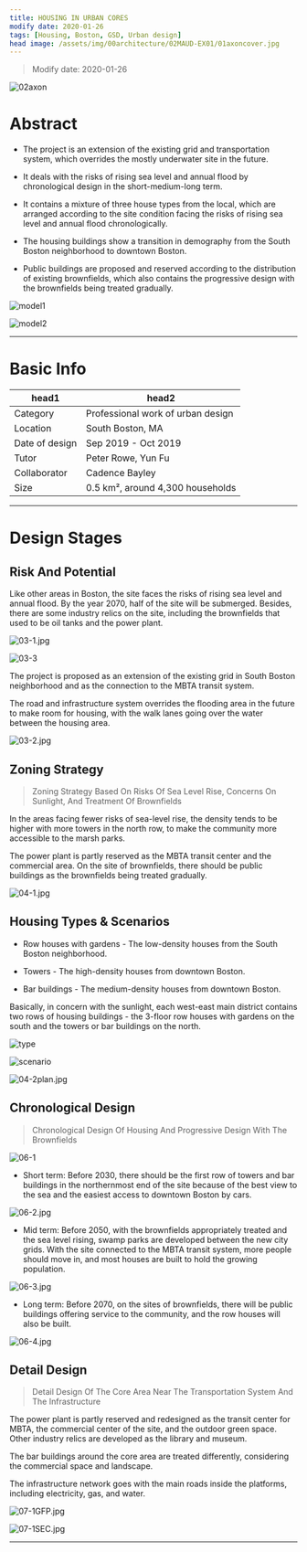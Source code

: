 ```yaml
---
title: HOUSING IN URBAN CORES
modify date: 2020-01-26
tags: [Housing, Boston, GSD, Urban design]
head image: /assets/img/00architecture/02MAUD-EX01/01axoncover.jpg
---
```


> Modify date: 2020-01-26

![02axon](../../assets/img/00architecture/02MAUD-EX01/02axon.jpg)

# Abstract

* The project is an extension of the existing grid and transportation system, which overrides the mostly underwater site in the future.

<!--more-->

* It deals with the risks of rising sea level and annual flood by chronological design in the short-medium-long term.

* It contains a mixture of three house types from the local, which are arranged according to the site condition facing the risks of rising sea level and annual flood chronologically.

* The housing buildings show a transition in demography from the South Boston neighborhood to downtown Boston.

* Public buildings are proposed and reserved according to the distribution of existing brownfields, which also contains the progressive design with the brownfields being treated gradually.

![model1](../../assets/img/00architecture/02MAUD-EX01/02-1.jpg)

![model2](../../assets/img/00architecture/02MAUD-EX01/02-2.jpg)

---

# Basic Info

head1 | head2
--- | ---
Category | Professional work of urban design
Location | South Boston, MA
Date of design | Sep 2019 - Oct 2019
Tutor | Peter Rowe, Yun Fu
Collaborator | Cadence Bayley
Size | 0.5 km², around 4,300 households

---

# Design Stages

## Risk And Potential

Like other areas in Boston, the site faces the risks of rising sea level and annual flood. By the year 2070, half of the site will be submerged. Besides, there are some industry relics on the site, including the brownfields that used to be oil tanks and the power plant.

![03-1.jpg](../../assets/img/00architecture/02MAUD-EX01/03-1.jpg)

![03-3](../../assets/img/00architecture/02MAUD-EX01/03-3.jpg)

The project is proposed as an extension of the existing grid in South Boston neighborhood and as the connection to the MBTA transit system.

The road and infrastructure system overrides the flooding area in the future to make room for housing, with the walk lanes going over the water between the housing area.

![03-2.jpg](../../assets/img/00architecture/02MAUD-EX01/03-2.jpg)

## Zoning Strategy

> Zoning Strategy Based On Risks Of Sea Level Rise, Concerns On Sunlight, And Treatment Of Brownfields

In the areas facing fewer risks of sea-level rise, the density tends to be higher with more towers in the north row, to make the community more accessible to the marsh parks.

The power plant is partly reserved as the MBTA transit center and the commercial area. On the site of brownfields, there should be public buildings as the brownfields being treated gradually.

![04-1.jpg](../../assets/img/00architecture/02MAUD-EX01/04-1.jpg)

## Housing Types & Scenarios

* Row houses with gardens - The low-density houses from the South Boston neighborhood.

* Towers - The high-density houses from downtown Boston.

* Bar buildings - The medium-density houses from downtown Boston.

Basically, in concern with the sunlight, each west-east main district contains two rows of housing buildings - the 3-floor row houses with gardens on the south and the towers or bar buildings on the north.

![type](../../assets/img/00architecture/02MAUD-EX01/05-1.jpg)

![scenario](../../assets/img/00architecture/02MAUD-EX01/05-2.jpg)

![04-2plan.jpg](../../assets/img/00architecture/02MAUD-EX01/04-2plan.jpg)

## Chronological Design

> Chronological Design Of Housing And Progressive Design With The Brownfields

![06-1](../../assets/img/00architecture/02MAUD-EX01/06-1.jpg)

* Short term: Before 2030, there should be the first row of towers and bar buildings in the northernmost end of the site because of the best view to the sea and the easiest access to downtown Boston by cars.

![06-2.jpg](../../assets/img/00architecture/02MAUD-EX01/06-2.jpg)

* Mid term: Before 2050, with the brownfields appropriately treated and the sea level rising, swamp parks are developed between the new city grids. With the site connected to the MBTA transit system, more people should move in, and most houses are built to hold the growing population.

![06-3.jpg](../../assets/img/00architecture/02MAUD-EX01/06-3.jpg)

* Long term: Before 2070, on the sites of brownfields, there will be public buildings offering service to the community, and the row houses will also be built.

![06-4.jpg](../../assets/img/00architecture/02MAUD-EX01/06-4.jpg)

## Detail Design

> Detail Design Of The Core Area Near The Transportation System And The Infrastructure

The power plant is partly reserved and redesigned as the transit center for MBTA, the commercial center of the site, and the outdoor green space. Other industry relics are developed as the library and museum.

The bar buildings around the core area are treated differently, considering the commercial space and landscape.

The infrastructure network goes with the main roads inside the platforms, including electricity, gas, and water.

![07-1GFP.jpg](../../assets/img/00architecture/02MAUD-EX01/07-1GFP.jpg)

![07-1SEC.jpg](../../assets/img/00architecture/02MAUD-EX01/07-1SEC.jpg)

---

